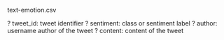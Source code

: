 text-emotion.csv

? tweet_id: tweet identifier
? sentiment: class or sentiment label
? author: username author of the tweet
? content: content of the tweet